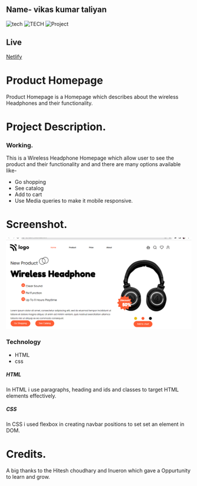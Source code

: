 ##  Name- vikas kumar taliyan
  ![tech](https://img.shields.io/badge/learn-learncodeonline-lightgrey)
  ![TECH](https://img.shields.io/badge/tech-CSS-red)
  ![Project](https://img.shields.io/badge/project-product%20homepage-brightgreen)
  ## Live
  [Netlify](https://product-homepage-home.netlify.app/)

 # Product Homepage
 Product Homepage is a Homepage which describes about the wireless Headphones and their functionality.

 # Project Description.
### Working.
This is a Wireless Headphone Homepage which allow user to see the product and their functionality and and there are many options available like-
* Go shopping 
* See catalog
* Add to cart
* Use Media queries to make it mobile responsive.

# Screenshot.
![product homepage](./screenshot/headphone.PNG)

### Technology
* HTML
* css
##### HTML
In HTML i use paragraphs, heading and ids and classes to target HTML elements effectively.
##### CSS
In CSS i used flexbox in creating navbar positions to set set an element in DOM.

# Credits.
A big thanks to the Hitesh choudhary and Inueron which gave a Oppurtunity to learn and grow.
